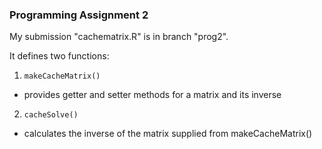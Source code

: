 ### Programming Assignment 2

My submission "cachematrix.R" is in branch "prog2".

It defines two functions:

1. `makeCacheMatrix()`

+ provides getter and setter methods for a matrix and its inverse

2. `cacheSolve()`

+ calculates the inverse of the matrix supplied from makeCacheMatrix()
